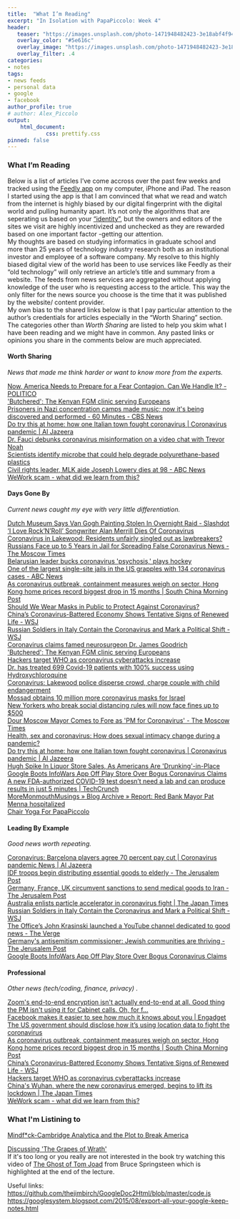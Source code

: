 ```yaml
---
title:  "What I’m Reading"
excerpt: "In Isolation with PapaPiccolo: Week 4"
header:
   teaser: "https://images.unsplash.com/photo-1471948482423-3e18abf4f944?ixlib=rb-1.2.1&ixid=eyJhcHBfaWQiOjEyMDd9"
   overlay_color: "#5e616c"
   overlay_image: "https://images.unsplash.com/photo-1471948482423-3e18abf4f944?ixlib=rb-1.2.1&ixid=eyJhcHBfaWQiOjEyMDd9"
   overlay_filter: .4
categories:
- notes
tags:
- news feeds
- personal data
- google
- facebook
author_profile: true
# author: Alex_Piccolo
output:
    html_document:
            css: prettify.css
pinned: false
---
```


### **What I’m Reading**

Below is a list of articles I’ve come accross over the past few weeks and tracked using the [Feedly app](https://feedly.com) on my computer, iPhone and iPad. The reason I started using the app is that I am convinced that what we read and watch from the internet is highly biased by our digital fingerprint with the digital world and pulling humanity apart. It’s not only the algorithms that are seperating us based on your [“identity”](https://piccoloa.github.io/entityresolution_over/), but the owners and editors of the sites we visit are highly incentivized and unchecked as they are rewarded based on one important factor -getting our attention.  
My thoughts are based on studying informatics in graduate school and more than 25 years of technology industry research both as an institutional investor and employee of a software company. My resolve to this highly biased digital view of the world has been to use services like Feedly as their “old technology” will only retrieve an article’s title and summary from a website. The feeds from news services are aggregated without applying knowledge of the user who is requesting access to the article. This way the only filter for the news source you choose is the time that it was published by the website/ content provider.  
My own bias to the shared links below is that I pay particular attention to the author’s credentials for articles especially in the “Worth Sharing” section. The categories other than _Worth Sharing_ are listed to help you skim what I have been reading and we might have in common.  Any pasted links or opinions you share in the comments below are much appreciated. 

#### Worth Sharing

*News that made me think harder or want to know more from the experts.*

[Now, America Needs to Prepare for a Fear Contagion. Can We Handle It? - POLITICO](https://www.politico.com/news/magazine/2020/03/31/coronavirus-americafear-contagion-can-we-handle-it-157711)     
['Butchered': The Kenyan FGM clinic serving Europeans](https://www.aljazeera.com/indepth/features/kenyan-fgm-clinic-serving-europeans-200317161309188.html)     
[Prisoners in Nazi concentration camps made music; now it's being discovered and performed - 60 Minutes - CBS News](https://www.cbsnews.com/news/holocaust-prisoners-in-nazi-concentration-camps-made-music-now-being-discovered-and-performed-60-minutes-2019-12-15/)     
[Do try this at home: how one Italian town fought coronavirus | Coronavirus pandemic | Al Jazeera](https://www.aljazeera.com/indepth/opinion/home-italian-town-fought-coronavirus-200326110756424.html)   
[Dr. Fauci debunks coronavirus misinformation on a video chat with Trevor Noah](https://mashable.com/video/trevor-noah-dr-fauci-coronavirus-misinformation/)   
[Scientists identify microbe that could help degrade polyurethane-based plastics](https://phys.org/news/2020-03-scientists-microbe-degrade-polyurethane-based-plastics.html)   
[Civil rights leader, MLK aide Joseph Lowery dies at 98 - ABC News](https://abcnews.go.com/Politics/wireStory/civil-rights-leader-mlk-aide-joseph-lowery-dies-69850296)   
[WeWork scam - what did we learn from this?](https://www.bustle.com/p/rebekah-neumanns-search-for-enlightenment-fueled-weworks-collapse-22581874?utm_source=pocket-newtab)   

#### Days Gone By

*Current news caught my eye with very little differentiation.*

[Dutch Museum Says Van Gogh Painting Stolen In Overnight Raid - Slashdot](https://tech.slashdot.org/story/20/03/30/226224/)   
[‘I Love Rock’N’Roll’ Songwriter Alan Merrill Dies Of Coronavirus](https://www.forbes.com/sites/markbeech/2020/03/30/i-love-rocknroll-songwriter-alan-merrill-dies-of-coronavirus/)  
[Coronavirus in Lakewood: Residents unfairly singled out as lawbreakers?](https://www.app.com/story/news/health/2020/03/31/coronavirus-lakewood-residents-unfairly-singled-out-lawbreakers/5086904002/)   
[Russians Face up to 5 Years in Jail for Spreading False Coronavirus News - The Moscow Times](https://www.themoscowtimes.com/2020/03/31/russians-face-up-to-5-years-in-jail-for-spreading-false-coronavirus-news-a69808)   
[Belarusian leader bucks coronavirus 'psychosis,' plays hockey](https://www.nbcnews.com/news/world/belarusian-leader-bucks-coronavirus-psychosis-plays-hockey-n1172041)   
[One of the largest single-site jails in the US grapples with 134 coronavirus cases - ABC News](https://abcnews.go.com/Health/largest-single-site-jails-us-grapples-134-coronavirus/story?id=69871778)   
[As coronavirus outbreak, containment measures weigh on sector, Hong Kong home prices record biggest drop in 15 months | South China Morning Post](https://www.scmp.com/business/article/3077697/coronavirus-outbreak-containment-measures-weigh-sector-hong-kong-home)   
[Should We Wear Masks in Public to Protect Against Coronavirus?](https://www.newsweek.com/masks-covid-19-coronavirus-cdc-advice-1495179?utm_source=TopNews&utm_medium=Feed&utm_campaign=Partnerships)   
[China’s Coronavirus-Battered Economy Shows Tentative Signs of Renewed Life - WSJ](https://www.wsj.com/articles/chinas-coronavirus-battered-economy-shows-tentative-signs-of-renewed-life-11585629575)   
[Russian Soldiers in Italy Contain the Coronavirus and Mark a Political Shift - WSJ](https://www.wsj.com/articles/russian-soldiers-in-italy-contain-the-coronavirus-and-mark-a-political-shift-11585647002)   
[Coronavirus claims famed neurosurgeon Dr. James Goodrich](https://www.lohud.com/story/news/coronavirus/2020/03/30/coronavirus-claims-famed-neurosurgeon-dr-james-goodrich/5091116002/)   
['Butchered': The Kenyan FGM clinic serving Europeans](https://www.aljazeera.com/indepth/features/kenyan-fgm-clinic-serving-europeans-200317161309188.html)   
[Hackers target WHO as coronavirus cyberattacks increase](https://www.aljazeera.com/news/2020/03/hackers-target-coronavirus-cyberattacks-increase-200324034222076.html)   
[Dr. has treated 699 Covid-19 patients with 100% success using Hydroxychloroquine](https://techstartups.com/2020/03/28/dr-vladimir-zelenko-now-treated-699-coronavirus-patients-100-success-using-hydroxychloroquine-sulfate-zinc-z-pak-update/)   
[Coronavirus: Lakewood police disperse crowd, charge couple with child endangerment](https://www.app.com/story/news/local/jackson-lakewood/lakewood/2020/03/30/coronavirus-lakewood-police-disperse-crowd-child-endangerment/2938238001/)   
[Mossad obtains 10 million more coronavirus masks for Israel](https://www.jpost.com/Israel-News/Mossad-bought-10-million-coronavirus-masks-last-week-622890)   
[New Yorkers who break social distancing rules will now face fines up to $500](https://www.politico.com/states/new-york/albany/story/2020/03/29/new-yorkers-who-break-social-distancing-rules-will-now-face-fines-up-to-500-1269545)   
[Dour Moscow Mayor Comes to Fore as 'PM for Coronavirus' - The Moscow Times](https://www.themoscowtimes.com/2020/03/28/dour-moscow-mayor-comes-to-fore-as-pm-for-coronavirus-a69783)   
[Health, sex and coronavirus: How does sexual intimacy change during a pandemic?](https://www.nbcnews.com/think/opinion/health-sex-coronavirus-how-does-sexual-intimacy-change-during-pandemic-ncna1169811)   
[Do try this at home: how one Italian town fought coronavirus | Coronavirus pandemic | Al Jazeera](https://www.aljazeera.com/indepth/opinion/home-italian-town-fought-coronavirus-200326110756424.html)   
[Hugh Spike In Liquor Store Sales, As Americans Are 'Drunking'-in-Place](https://www.mediapost.com/publications/article/349145/hugh-spike-in-liquor-store-sales-as-americans-are.html)   
[Google Boots InfoWars App Off Play Store Over Bogus Coronavirus Claims](https://gizmodo.com/google-boots-infowars-app-off-play-store-over-bogus-cor-1842537116)   
[A new FDA-authorized COVID-19 test doesn’t need a lab and can produce results in just 5 minutes | TechCrunch](https://techcrunch.com/2020/03/27/a-new-fda-authorized-covid-19-test-doesnt-need-a-lab-and-can-produce-results-in-just-5-minutes/)   
[MoreMonmouthMusings » Blog Archive » Report: Red Bank Mayor Pat Menna hospitalized](https://moremonmouthmusings.net/2020/03/27/report-red-bank-mayor-pat-menna-hospitalized/)   
[Chair Yoga For PapaPiccolo](https://youtu.be/tp9bsz54MZM)   

#### Leading By Example

*Good news worth repeating.*

[Coronavirus: Barcelona players agree 70 percent pay cut | Coronavirus pandemic News | Al Jazeera](https://www.aljazeera.com/news/2020/03/coronavirus-barcelona-players-agree-70-percent-pay-cut-200331064903540.html)   
[IDF troops begin distributing essential goods to elderly - The Jerusalem Post](https://www.jpost.com/israel-news/idf-troops-begin-distributing-essential-goods-to-elderly-623036)   
[Germany, France, UK circumvent sanctions to send medical goods to Iran - The Jerusalem Post](https://www.jpost.com/international/germany-france-uk-circumvent-sanctions-to-send-medical-goods-to-iran-623037)   
[Australia enlists particle accelerator in coronavirus fight | The Japan Times](https://www.japantimes.co.jp/news/2020/03/31/asia-pacific/science-health-asia-pacific/australia-particle-accelerator-coronavirus/)   
[Russian Soldiers in Italy Contain the Coronavirus and Mark a Political Shift - WSJ](https://www.wsj.com/articles/russian-soldiers-in-italy-contain-the-coronavirus-and-mark-a-political-shift-11585647002)   
[The Office’s John Krasinski launched a YouTube channel dedicated to good news - The Verge](https://www.theverge.com/2020/3/30/21200161/john-krasinski-youtube-some-good-news-office-steve-carell-michael-scott-coronavirus)   
[Germany's antisemitism commissioner: Jewish communities are thriving - The Jerusalem Post](https://www.jpost.com/diaspora/germanys-antisemitism-commissioner-jewish-communities-are-thriving-623002)   
[Google Boots InfoWars App Off Play Store Over Bogus Coronavirus Claims](https://gizmodo.com/google-boots-infowars-app-off-play-store-over-bogus-cor-1842537116)   

#### Professional

*Other news (tech/coding, finance, privacy)   .*

[Zoom's end-to-end encryption isn't actually end-to-end at all. Good thing the PM isn't using it for Cabinet calls. Oh, for f...](https://www.theregister.co.uk/2020/04/01/zoom_spotlight/)   
[Facebook makes it easier to see how much it knows about you | Engadget](https://www.engadget.com/2020-03-30-facebook-instagram-download-your-data.html)   
[The US government should disclose how it’s using location data to fight the coronavirus](https://www.theverge.com/2020/3/31/21199654/location-data-coronavirus-us-response-covid-19-apple-google)   
[As coronavirus outbreak, containment measures weigh on sector, Hong Kong home prices record biggest drop in 15 months | South China Morning Post](https://www.scmp.com/business/article/3077697/coronavirus-outbreak-containment-measures-weigh-sector-hong-kong-home)   
[China’s Coronavirus-Battered Economy Shows Tentative Signs of Renewed Life - WSJ](https://www.wsj.com/articles/chinas-coronavirus-battered-economy-shows-tentative-signs-of-renewed-life-11585629575)   
[Hackers target WHO as coronavirus cyberattacks increase](https://www.aljazeera.com/news/2020/03/hackers-target-coronavirus-cyberattacks-increase-200324034222076.html)   
[China's Wuhan, where the new coronavirus emerged, begins to lift its lockdown | The Japan Times](https://www.japantimes.co.jp/news/2020/03/28/asia-pacific/chinas-wuhan-new-coronavirus-emerged-begins-lift-lockdown/)   
[WeWork scam - what did we learn from this?](https://www.bustle.com/p/rebekah-neumanns-search-for-enlightenment-fueled-weworks-collapse-22581874?utm_source=pocket-newtab)   


### What I'm Listining to  

[Mindf*ck-Cambridge Analytica and the Plot to Break America](https://www.audible.com/pd/Mindf-ck-Audiobook/0593209613?qid=1586051134&sr=1-1&ref=a_search_c3_lProduct_1_1&pf_rd_p=e81b7c27-6880-467a-b5a7-13cef5d729fe&pf_rd_r=6AXNJXPNM5HP4X1D02PG)

[Discussing 'The Grapes of Wrath'](https://www.cornell.edu/video/discussing-the-grapes-of-wrath)  
If it's too long or you really are not interested in the book try watching this video of [The Ghost of Tom Joad](https://www.youtube.com/watch?v=B-c6GphpAeY&list=RDB-c6GphpAeY&start_radio=1) from Bruce Springsteen which is highlighted at the end of the lecture.




Useful links:
<https://github.com/thejimbirch/GoogleDoc2Html/blob/master/code.js>
<https://googlesystem.blogspot.com/2015/08/export-all-your-google-keep-notes.html>

